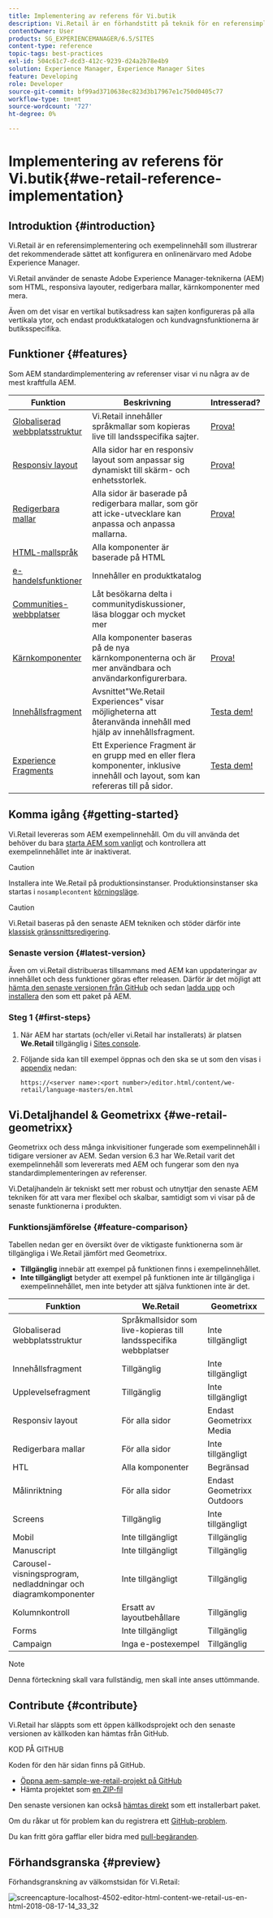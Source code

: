 ```yaml
---
title: Implementering av referens för Vi.butik
description: Vi.Retail är en förhandstitt på teknik för en referensimplementering som visar det rekommenderade sättet att konfigurera en onlinenärvaro med AEM
contentOwner: User
products: SG_EXPERIENCEMANAGER/6.5/SITES
content-type: reference
topic-tags: best-practices
exl-id: 504c61c7-dcd3-412c-9239-d24a2b78e4b9
solution: Experience Manager, Experience Manager Sites
feature: Developing
role: Developer
source-git-commit: bf99ad3710638ec823d3b17967e1c750d0405c77
workflow-type: tm+mt
source-wordcount: '727'
ht-degree: 0%

---
```


# Implementering av referens för Vi.butik{#we-retail-reference-implementation}

## Introduktion {#introduction}

Vi.Retail är en referensimplementering och exempelinnehåll som illustrerar det rekommenderade sättet att konfigurera en onlinenärvaro med Adobe Experience Manager.

Vi.Retail använder de senaste Adobe Experience Manager-teknikerna (AEM) som HTML, responsiva layouter, redigerbara mallar, kärnkomponenter med mera.

Även om det visar en vertikal butiksadress kan sajten konfigureras på alla vertikala ytor, och endast produktkatalogen och kundvagnsfunktionerna är butiksspecifika.

## Funktioner {#features}

Som AEM standardimplementering av referenser visar vi nu några av de mest kraftfulla AEM.

| **Funktion** | **Beskrivning** | **Intresserad?** |
|---|---|---|
| [Globaliserad webbplatsstruktur](/help/sites-administering/tc-bp.md) | Vi.Retail innehåller språkmallar som kopieras live till landsspecifika sajter. | [Prova!](/help/sites-developing/we-retail-globalized-site-structure.md) |
| [Responsiv layout](/help/sites-authoring/responsive-layout.md) | Alla sidor har en responsiv layout som anpassar sig dynamiskt till skärm- och enhetsstorlek. | [Prova!](/help/sites-developing/we-retail-responsive-layout.md) |
| [Redigerbara mallar](/help/sites-developing/page-templates-editable.md) | Alla sidor är baserade på redigerbara mallar, som gör att icke-utvecklare kan anpassa och anpassa mallarna. | [Prova!](/help/sites-developing/we-retail-editable-templates.md) |
| [HTML-mallspråk](https://experienceleague.adobe.com/en/docs/experience-manager-htl/content/overview) | Alla komponenter är baserade på HTML |  |
| [e-handelsfunktioner](/help/commerce/cif-classic/developing/ecommerce.md) | Innehåller en produktkatalog |  |
| [Communities-webbplatser](/help/communities/overview.md) | Låt besökarna delta i communitydiskussioner, läsa bloggar och mycket mer |  |
| [Kärnkomponenter](https://experienceleague.adobe.com/en/docs/experience-manager-core-components/using/introduction) | Alla komponenter baseras på de nya kärnkomponenterna och är mer användbara och användarkonfigurerbara. | [Prova!](/help/sites-developing/we-retail-core-components.md) |
| [Innehållsfragment](/help/assets/content-fragments/content-fragments.md) | Avsnittet&quot;We.Retail Experiences&quot; visar möjligheterna att återanvända innehåll med hjälp av innehållsfragment. | [Testa dem!](/help/sites-developing/we-retail-content-fragments.md) |
| [Experience Fragments](/help/sites-authoring/experience-fragments.md) | Ett Experience Fragment är en grupp med en eller flera komponenter, inklusive innehåll och layout, som kan refereras till på sidor. | [Testa dem!](/help/sites-developing/we-retail-experience-fragments.md) |

## Komma igång {#getting-started}

Vi.Retail levereras som AEM exempelinnehåll. Om du vill använda det behöver du bara [starta AEM som vanligt](/help/sites-deploying/deploy.md#getting-started) och kontrollera att exempelinnehållet inte är inaktiverat.

>[!CAUTION]
>
>Installera inte We.Retail på produktionsinstanser. Produktionsinstanser ska startas i `nosamplecontent` [körningsläge](/help/sites-deploying/configure-runmodes.md).

>[!CAUTION]
>
>Vi.Retail baseras på den senaste AEM tekniken och stöder därför inte [klassisk gränssnittsredigering](/help/sites-classic-ui-authoring/classic-page-author-first-steps.md).

### Senaste version {#latest-version}

Även om vi.Retail distribueras tillsammans med AEM kan uppdateringar av innehållet och dess funktioner göras efter releasen. Därför är det möjligt att [hämta den senaste versionen från GitHub](https://github.com/Adobe-Marketing-Cloud/aem-sample-we-retail/releases) och sedan [ladda upp](/help/sites-administering/package-manager.md#uploading-packages-from-your-file-system) och [installera](/help/sites-administering/package-manager.md#installing-packages) den som ett paket på AEM.

### Steg 1 {#first-steps}

1. När AEM har startats (och/eller vi.Retail har installerats) är platsen **We.Retail** tillgänglig i [Sites console](/help/sites-authoring/basic-handling.md#global-navigation).
1. Följande sida kan till exempel öppnas och den ska se ut som den visas i [appendix](#appendix) nedan:

   `https://<server name>:<port number>/editor.html/content/we-retail/language-masters/en.html`

## Vi.Detaljhandel &amp; Geometrixx {#we-retail-geometrixx}

Geometrixx och dess många inkvisitioner fungerade som exempelinnehåll i tidigare versioner av AEM. Sedan version 6.3 har We.Retail varit det exempelinnehåll som levererats med AEM och fungerar som den nya standardimplementeringen av referenser.

Vi.Detaljhandeln är tekniskt sett mer robust och utnyttjar den senaste AEM tekniken för att vara mer flexibel och skalbar, samtidigt som vi visar på de senaste funktionerna i produkten.

### Funktionsjämförelse {#feature-comparison}

Tabellen nedan ger en översikt över de viktigaste funktionerna som är tillgängliga i We.Retail jämfört med Geometrixx.

* **Tillgänglig** innebär att exempel på funktionen finns i exempelinnehållet.
* **Inte tillgängligt** betyder att exempel på funktionen inte är tillgängliga i exempelinnehållet, men inte betyder att själva funktionen inte är det.

| **Funktion** | **We.Retail** | **Geometrixx** |
|---|---|---|
| Globaliserad webbplatsstruktur | Språkmallsidor som live-kopieras till landsspecifika webbplatser | Inte tillgängligt |
| Innehållsfragment | Tillgänglig | Inte tillgängligt |
| Upplevelsefragment | Tillgänglig | Inte tillgängligt |
| Responsiv layout | För alla sidor | Endast Geometrixx Media |
| Redigerbara mallar | För alla sidor | Inte tillgängligt |
| HTL | Alla komponenter | Begränsad |
| Målinriktning | För alla sidor | Endast Geometrixx Outdoors |
| Screens | Tillgänglig | Inte tillgängligt |
| Mobil | Inte tillgängligt | Tillgänglig |
| Manuscript | Inte tillgängligt | Tillgänglig |
| Carousel-visningsprogram, nedladdningar och diagramkomponenter | Inte tillgängligt | Tillgänglig |
| Kolumnkontroll | Ersatt av layoutbehållare | Tillgänglig |
| Forms | Inte tillgängligt | Tillgänglig |
| Campaign | Inga e-postexempel | Tillgänglig |

>[!NOTE]
>
>Denna förteckning skall vara fullständig, men skall inte anses uttömmande.

## Contribute {#contribute}

Vi.Retail har släppts som ett öppen källkodsprojekt och den senaste versionen av källkoden kan hämtas från GitHub.

KOD PÅ GITHUB

Koden för den här sidan finns på GitHub.

* [Öppna aem-sample-we-retail-projekt på GitHub](https://github.com/Adobe-Marketing-Cloud/aem-sample-we-retail)
* Hämta projektet som [en ZIP-fil](https://codeload.github.com/Adobe-Marketing-Cloud/aem-sample-we-retail/zip/refs/heads/master)

Den senaste versionen kan också [hämtas direkt](https://github.com/Adobe-Marketing-Cloud/aem-sample-we-retail/releases/tag/we.retail.reactor-4.0.0) som ett installerbart paket.

Om du råkar ut för problem kan du registrera ett [GitHub-problem](https://github.com/Adobe-Marketing-Cloud/aem-sample-we-retail/issues).

Du kan fritt göra gafflar eller bidra med [pull-begäranden](https://github.com/Adobe-Marketing-Cloud/aem-sample-we-retail/pulls).

## Förhandsgranska {#preview}

Förhandsgranskning av välkomstsidan för Vi.Retail:

![screencapture-localhost-4502-editor-html-content-we-retail-us-en-html-2018-08-17-14_33_32](assets/screencapture-localhost-4502-editor-html-content-we-retail-us-en-html-2018-08-17-14_33_32.png)
